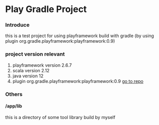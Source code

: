 # Play Gradle Project
### Introduce
this is a test project for using playframework build with gradle (by using plugin org.gradle.playframework:playframework:0.9)
### project version relevant
1. playframework version 2.6.7
2. scala version 2.12
3. java version 12
4. plugin org.gradle.playframework:playframework:0.9 [go to repo](https://gradle.github.io/playframework/)
### Others
#### /app/lib
this is a directory of some tool library build by myself